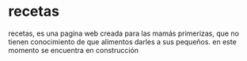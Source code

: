 # recetas
recetas, es una pagina web creada para las mamás primerizas, que no tienen conocimiento de que alimentos darles a sus pequeños. en este momento se encuentra en construcción
